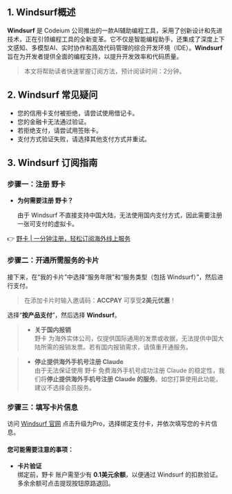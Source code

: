 ## 1. Windsurf概述

**Windsurf** 是 Codeium 公司推出的一款AI辅助编程工具，采用了创新设计和先进技术，正在引领编程工具的全新变革。它不仅是智能编程助手，还集成了深度上下文感知、多模型AI、实时协作和高效代码管理的综合开发环境（IDE）。**Windsurf** 旨在为开发者提供全面的编程支持，以提升开发效率和代码质量。

> 本文将帮助读者快速掌握订阅方法，预计阅读时间：2分钟。

## 2. Windsurf 常见疑问

- 您的信用卡支付被拒绝，请尝试使用借记卡。
- 您的金融卡无法通过验证。
- 若拒绝支付，请尝试用签账卡。
- 支付方式验证失败，请选择其他支付方式并重试。

## 3. Windsurf 订阅指南

### 步骤一：注册 野卡

- **为何需要注册 野卡？**
  
  由于 Windsurf 不直接支持中国大陆，无法使用国内支付方式，因此需要注册一张可支付的虚拟卡。

👉 [野卡 | 一分钟注册，轻松订阅海外线上服务](https://bit.ly/bewildcard)

### 步骤二：开通所需服务的卡片

接下来，在“我的卡片”中选择“服务年限”和“服务类型（包括 Windsurf）”，然后进行支付。

> 在添加卡片时输入邀请码：**ACCPAY** 可享受**2美元优惠**！

选择“**按产品支付**”，然后选择 **Windsurf**。

> - **关于国内报销**  
  野卡 为海外实体公司，仅提供国际通用的发票或收据，无法提供中国大陆所需的报销发票。若有国内报销需求，请慎重开通服务。

> - **停止提供海外手机号注册 Claude**  
  由于无法保证使用 野卡 免费海外手机号成功注册 Claude 的稳定性，我们将**停止提供海外手机号注册 Claude 的服务**。如您打算使用此功能，建议不选择会员服务。

### 步骤三：填写卡片信息

访问 [Windsurf 官网](https://codeium.com/) 点击升级为Pro，选择绑定支付卡，并依次填写您的卡片信息。

#### 您可能需要注意的事项：

- **卡片验证**  
  绑定前，野卡 账户需至少有 **0.1美元余额**，以便通过 Windsurf 的扣款验证。多余余额可点击提现按钮原路退回。